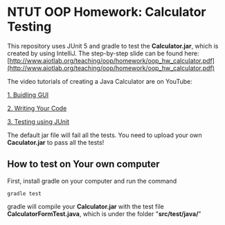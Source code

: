 # NTUT OOP Homework: Calculator Testing

This repository uses JUnit 5 and gradle to test the **Calculator.jar**, which is created by using IntelliJ. The step-by-step slide can be found here: 
[http://www.aiotlab.org/teaching/oop/homework/oop_hw_calculator.pdf](http://www.aiotlab.org/teaching/oop/homework/oop_hw_calculator.pdf)


The video tutorials of creating a Java Calculator are on YouTube:

[1. Buidling GUI](https://www.youtube.com/watch?v=S_L-gThl01Y) 

[2. Writing Your Code](https://www.youtube.com/watch?v=YQHU8P2tzG4)

[3. Testing using JUnit](https://www.youtube.com/watch?v=2jaVOGnH4jo)

The default jar file will fail all the tests. You need to upload your own **Caculator.jar** to pass all the tests!

## How to test on Your own computer

First, install gradle on your computer and run the command
```
gradle test
```
gradle will compile your **Calculator.jar** with the test file **CalculatorFormTest.java**, which is under the folder "**src/test/java/**"
